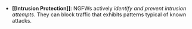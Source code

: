 - **[[Intrusion Protection]]**: NGFWs actively *identify and prevent intrusion attempts*. They can block traffic that exhibits patterns typical of known attacks.